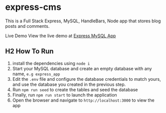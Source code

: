 # express-cms

This is a Full Stack Express, MySQL, HandleBars, Node app that stores blog posts and comments.

Live Demo
View the live demo at [Express MySQL App](https://express-cms.onrender.com)

## H2 How To Run
1. install the dependencies using `node i`
2. Start your MySQL database and create an empty database with any name, `e.g express_app`
3. Edit the `.env` file and configure the database credentials to match yours, and use the database you created in the previous step.
4. Run `npm run seed` to create the tables and seed the database
5. Finally, run `npm run start` to launch the application
6. Open the browser and navigate to `http://localhost:3000` to view the app
